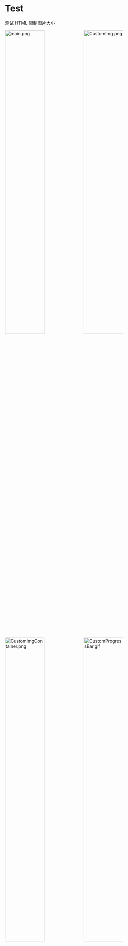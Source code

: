 # Test
测试 HTML 限制图片大小

<img src="https://github.com/codingbubble/CustomViewStudyDemo/blob/master/screenshot/pic/main.png" width = "50%" alt = "main.png"/><img src="https://github.com/codingbubble/CustomViewStudyDemo/blob/master/screenshot/pic/CustomImg.png" width = "50%" alt = "CustomImg.png"/><img src="https://github.com/codingbubble/CustomViewStudyDemo/blob/master/screenshot/pic/CustomImgContainer.png" width = "50%" alt = "CustomImgContainer.png"/><img src="https://github.com/codingbubble/CustomViewStudyDemo/blob/master/screenshot/gif/CustomProgressBar.gif" width = "50%" alt = "CustomProgressBar.gif"/>
<img src="https://github.com/codingbubble/CustomViewStudyDemo/blob/master/screenshot/gif/CustomRandomTextView.gif" width = "50%" alt = "CustomRandomTextView.gif"/>
<img src="https://github.com/codingbubble/CustomViewStudyDemo/blob/master/screenshot/gif/CustomVolumControlBar.gif" width = "50%" alt = "CustomVolumControlBar.gif"/>

